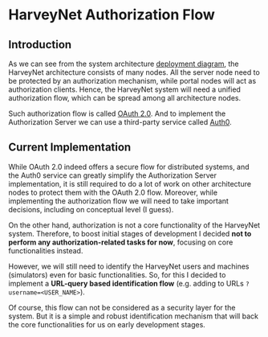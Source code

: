 # HarveyNet Authorization Flow

## Introduction

As we can see from the system architecture [deployment diagram](./system-architecture-deployment-diagram.png), the HarveyNet architecture consists of many nodes. All the server node need to be protected by an authorization mechanism, while portal nodes will act as authorization clients. Hence, the HarveyNet system will need a unified authorization flow, which can be spread among all architecture nodes.

Such authorization flow is called [OAuth 2.0](https://tools.ietf.org/html/rfc6749). And to implement the Authorization Server we can use a third-party service called [Auth0](https://auth0.com/).

## Current Implementation

While OAuth 2.0 indeed offers a secure flow for distributed systems, and the Auth0 service can greatly simplify the Authorization Server implementation, it is still required to do a lot of work on other architecture nodes to protect them with the OAuth 2.0 flow. Moreover, while implementing the authorization flow we will need to take important decisions, including on conceptual level (I guess).

On the other hand, authorization is not a core functionality of the HarveyNet system. Therefore, to boost initial stages of development I decided **not to perform any authorization-related tasks for now**, focusing on core functionalities instead.

However, we will still need to identify the HarveyNet users and machines (simulators) even for basic functionalities. So, for this I decided to implement a **URL-query based identification flow** (e.g. adding to URLs `?username=<USER_NAME>`).

Of course, this flow can not be considered as a security layer for the system. But it is a simple and robust identification mechanism that will back the core functionalities for us on early development stages.